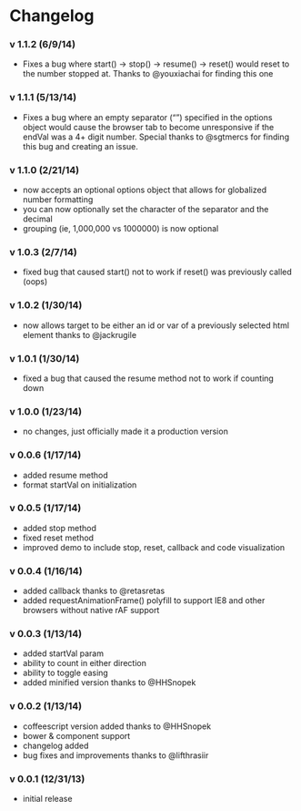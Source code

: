 # Changelog

### v 1.1.2 (6/9/14)

- Fixes a bug where start() -> stop() -> resume() -> reset() would reset to the number stopped at. Thanks to @youxiachai for finding this one

### v 1.1.1 (5/13/14)

- Fixes a bug where an empty separator (“”) specified in the options
object would cause the browser tab to become unresponsive if the endVal
was a 4+ digit number. Special thanks to @sgtmercs for finding this bug
and creating an issue.

### v 1.1.0 (2/21/14)

- now accepts an optional options object that allows for globalized number formatting
- you can now optionally set the character of the separator and the decimal
- grouping (ie, 1,000,000 vs 1000000) is now optional

### v 1.0.3 (2/7/14)

- fixed bug that caused start() not to work if reset() was previously called (oops)

### v 1.0.2 (1/30/14)

- now allows target to be either an id or var of a previously selected html element thanks to @jackrugile

### v 1.0.1 (1/30/14)

- fixed a bug that caused the resume method not to work if counting down

### v 1.0.0 (1/23/14)

- no changes, just officially made it a production version

### v 0.0.6 (1/17/14)

- added resume method
- format startVal on initialization

### v 0.0.5 (1/17/14)

- added stop method
- fixed reset method
- improved demo to include stop, reset, callback and code visualization

### v 0.0.4 (1/16/14)

- added callback thanks to @retasretas
- added requestAnimationFrame() polyfill to support IE8 and other browsers without native rAF support

### v 0.0.3 (1/13/14)

- added startVal param
- ability to count in either direction
- ability to toggle easing
- added minified version thanks to @HHSnopek

### v 0.0.2 (1/13/14)

- coffeescript version added thanks to @HHSnopek
- bower & component support
- changelog added
- bug fixes and improvements thanks to @lifthrasiir

### v 0.0.1 (12/31/13)

- initial release
